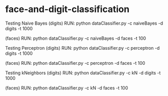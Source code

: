 # face-and-digit-classification
Testing Naive Bayes 
(digits)
RUN: python dataClassifier.py  -c naiveBayes -d digits -t 1000

(faces)
RUN: python dataClassifier.py  -c naiveBayes -d faces -t 100

Testing Perceptron
(digits)
RUN: python dataClassifier.py -c perceptron -d digits -t 1000

(faces)
RUN: python dataClassifier.py  -c perceptron -d faces -t 100

Testing kNeighbors
(digits)
RUN: python dataClassifier.py -c kN -d digits -t 1000

(faces)
RUN: python dataClassifier.py  -c kN -d faces -t 100

